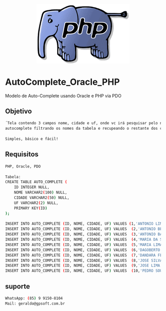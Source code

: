 <p align="center">
  <img src="./assets/images/logo.png" width="300" alt="PHP" /></a>
</p>

# AutoComplete_Oracle_PHP
Modelo de Auto-Complete usando Oracle e PHP via PDO

## Objetivo
```bash
´Tela contendo 3 campos nome, cidade e uf, onde vc irá pesquisar pelo nome e irá trazer um 
autocomplete filtrando os nomes da tabela e recupeando o restante dos campos para serem tratados.

Simples, básico e fácil!
```

## Requisitos
```bash
PHP, Oracle, PDO

Tabela:
CREATE TABLE AUTO_COMPLETE (
	ID INTEGER NULL,
	NOME VARCHAR2(100) NULL,
	CIDADE VARCHAR2(50) NULL,
	UF VARCHAR2(2) NULL,
	PRIMARY KEY(ID)	
);

INSERT INTO AUTO_COMPLETE (ID, NOME, CIDADE, UF) VALUES (1,'ANTONIO LIMA','FORTALEZA','CE')
INSERT INTO AUTO_COMPLETE (ID, NOME, CIDADE, UF) VALUES  (2,'ANTONIO BEZERRA','EUSEBIO','CE')
INSERT INTO AUTO_COMPLETE (ID, NOME, CIDADE, UF) VALUES  (3,'ANTONIO BARBOSA','RIO DE JANEIRO','RJ')
INSERT INTO AUTO_COMPLETE (ID, NOME, CIDADE, UF) VALUES  (4,'MARIA DA SILVA','MANAUS','AM')
INSERT INTO AUTO_COMPLETE (ID, NOME, CIDADE, UF) VALUES  (5,'MARIA LIMA','BELEM','PA')
INSERT INTO AUTO_COMPLETE (ID, NOME, CIDADE, UF) VALUES  (6,'DAGOBERTO DE SOUZA','MACAPA','AP')
INSERT INTO AUTO_COMPLETE (ID, NOME, CIDADE, UF) VALUES  (7,'DANDARA FEITOSA','SALVADOR','BA')
INSERT INTO AUTO_COMPLETE (ID, NOME, CIDADE, UF) VALUES  (8,'JOSE SILVA LIMA','JOAO PESSOA','PB')
INSERT INTO AUTO_COMPLETE (ID, NOME, CIDADE, UF) VALUES  (9,'JOSE LIMA','SANTAREM','PA')
INSERT INTO AUTO_COMPLETE (ID, NOME, CIDADE, UF) VALUES  (10,'PEDRO SOUSA','SÃO PAULO','SP')

```

## suporte
```bash
WhatsApp: (85) 9 9150-8104
Mail: geraldo@gpsoft.com.br
```
